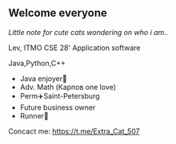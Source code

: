 ## Welcome everyone
_Little note for cute cats wondering on who i am.._

Lev, ITMO CSE 28'
Application software

Java,Python,C++

- Java enjoyer🍵
- Adv. Math (Карпов one love)
- Perm✈️Saint-Petersburg
- Future business owner
- Runner🏃

Concact me: https://t.me/Extra_Cat_507
